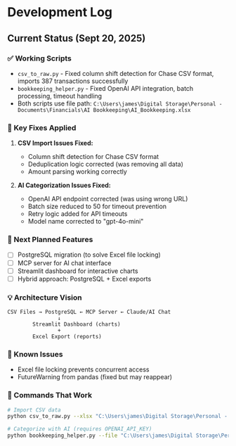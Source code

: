# Development Log

## Current Status (Sept 20, 2025)

### ✅ Working Scripts
- `csv_to_raw.py` - Fixed column shift detection for Chase CSV format, imports 387 transactions successfully
- `bookkeeping_helper.py` - Fixed OpenAI API integration, batch processing, timeout handling
- Both scripts use file path: `C:\Users\james\Digital Storage\Personal - Documents\Financials\AI Bookkeeping\AI_Bookkeeping.xlsx`

### 🔧 Key Fixes Applied
1. **CSV Import Issues Fixed:**
   - Column shift detection for Chase CSV format
   - Deduplication logic corrected (was removing all data)
   - Amount parsing working correctly

2. **AI Categorization Issues Fixed:**
   - OpenAI API endpoint corrected (was using wrong URL)
   - Batch size reduced to 50 for timeout prevention
   - Retry logic added for API timeouts
   - Model name corrected to "gpt-4o-mini"

### 🎯 Next Planned Features
- [ ] PostgreSQL migration (to solve Excel file locking)
- [ ] MCP server for AI chat interface
- [ ] Streamlit dashboard for interactive charts
- [ ] Hybrid approach: PostgreSQL + Excel exports

### 💡 Architecture Vision
```
CSV Files → PostgreSQL ← MCP Server ← Claude/AI Chat
                ↓
        Streamlit Dashboard (charts)
                +
        Excel Export (reports)
```

### 🐛 Known Issues
- Excel file locking prevents concurrent access
- FutureWarning from pandas (fixed but may reappear)

### 🔄 Commands That Work
```bash
# Import CSV data
python csv_to_raw.py --xlsx "C:\Users\james\Digital Storage\Personal - Documents\Financials\AI Bookkeeping\AI_Bookkeeping.xlsx" --input "C:\Users\james\Digital Storage\Personal - Documents\Financials\AI Bookkeeping\Data"

# Categorize with AI (requires OPENAI_API_KEY)
python bookkeeping_helper.py --file "C:\Users\james\Digital Storage\Personal - Documents\Financials\AI Bookkeeping\AI_Bookkeeping.xlsx"
```